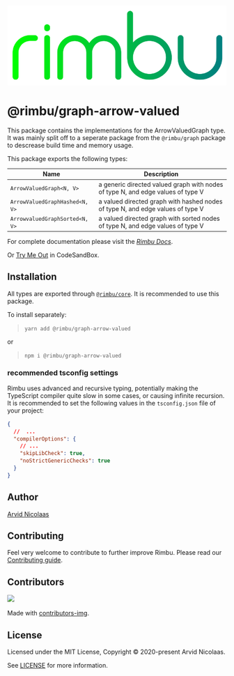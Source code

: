<p align="center">
    <img src="../../assets/rimbu_logo.svg" />
</p>

# @rimbu/graph-arrow-valued

This package contains the implementations for the ArrowValuedGraph type. It was mainly split off to a seperate package from the `@rimbu/graph` package to descrease build time and memory usage.

This package exports the following types:

| Name                           | Description                                                                     |
| ------------------------------ | ------------------------------------------------------------------------------- |
| `ArrowValuedGraph<N, V>`       | a generic directed valued graph with nodes of type N, and edge values of type V |
| `ArrowValuedGraphHashed<N, V>` | a valued directed graph with hashed nodes of type N, and edge values of type V  |
| `ArrowvaluedGraphSorted<N, V>` | a valued directed graph with sorted nodes of type N, and edge values of type V  |

For complete documentation please visit the _[Rimbu Docs](http://rimbu.org)_.

Or [Try Me Out](https://codesandbox.io/s/rimbu-sandbox-d4tbk?previewwindow=console&view=split&editorsize=65&moduleview=1&module=/src/index.ts) in CodeSandBox.

## Installation

All types are exported through [`@rimbu/core`](../core). It is recommended to use this package.

To install separately:

> `yarn add @rimbu/graph-arrow-valued`

or

> `npm i @rimbu/graph-arrow-valued`

### recommended tsconfig settings

Rimbu uses advanced and recursive typing, potentially making the TypeScript compiler quite slow in some cases, or causing infinite recursion. It is recommended to set the following values in the `tsconfig.json` file of your project:

```json
{
  //  ...
  "compilerOptions": {
    // ...
    "skipLibCheck": true,
    "noStrictGenericChecks": true
  }
}
```

## Author

[Arvid Nicolaas](https://github.com/vitoke)

## Contributing

Feel very welcome to contribute to further improve Rimbu. Please read our [Contributing guide](../../CONTRIBUTING.md).

## Contributors

<img src = "https://contrib.rocks/image?repo=vitoke/iternal"/>

Made with [contributors-img](https://contrib.rocks).

## License

Licensed under the MIT License, Copyright © 2020-present Arvid Nicolaas.

See [LICENSE](./LICENSE) for more information.
